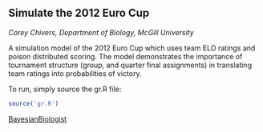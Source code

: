 ## Simulate the 2012 Euro Cup

*Corey Chivers, Department of Biology, McGill University*

A simulation model of the 2012 Euro Cup which uses team ELO ratings and poison distributed scoring. The model demonstrates the importance of tournament structure (group, and quarter final assignments) in translating team ratings into probabilities of victory.

To run, simply source the gr.R file:

``` R
source('gr.R')
```

[BayesianBiologist](http://bayesianbiologist.com)

